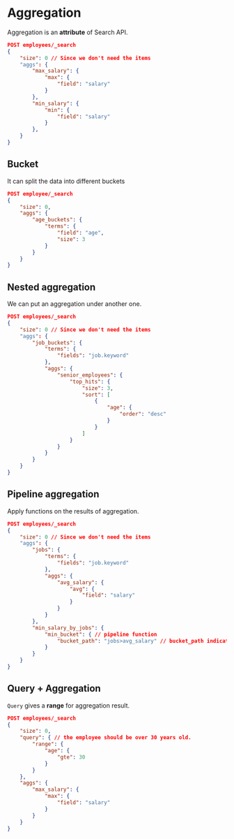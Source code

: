 # Aggregation

Aggregation is an **attribute** of Search API.

```json
POST employees/_search
{
    "size": 0 // Since we don't need the items
    "aggs": {
        "max_salary": {
            "max": {
                "field": "salary"
            }
        },
        "min_salary": {
            "min": {
                "field": "salary"
            }
        },
    }
}
```

## Bucket

It can split the data into different buckets

```json
POST employee/_search
{
    "size": 0,
    "aggs": {
        "age_buckets": {
            "terms": {
                "field": "age",
                "size": 3
            }
        }
    }
}
```

## Nested aggregation

We can put an aggregation under another one.

```json
POST employees/_search
{
    "size": 0 // Since we don't need the items
    "aggs": {
        "job_buckets": {
            "terms": {
                "fields": "job.keyword"
            },
            "aggs": {
                "senior_employees": {
                    "top_hits": {
                        "size": 3,
                        "sort": [
                            {
                                "age": {
                                    "order": "desc"
                                }
                            }
                        ]
                    }
                }
            }
        }
    }
}
```

## Pipeline aggregation

Apply functions on the results of aggregation.

```json
POST employees/_search
{
    "size": 0 // Since we don't need the items
    "aggs": {
        "jobs": {
            "terms": {
                "fields": "job.keyword"
            },
            "aggs": {
                "avg_salary": {
                    "avg": {
                        "field": "salary"
                    }
                }
            }
        },
        "min_salary_by_jobs": {
            "min_bucket": { // pipeline function
                "bucket_path": "jobs>avg_salary" // bucket_path indicates it's a pipeline aggregation
            }
        }
    }
}
```

## Query + Aggregation

`Query` gives a **range** for aggregation result.

```json
POST employees/_search
{
    "size": 0,
    "query": { // the employee should be over 30 years old.
        "range": {
            "age": {
                "gte": 30
            }            
        }
    },
    "aggs": {
        "max_salary": {
            "max": {
                "field": "salary"
            }
        }
    }
}
```